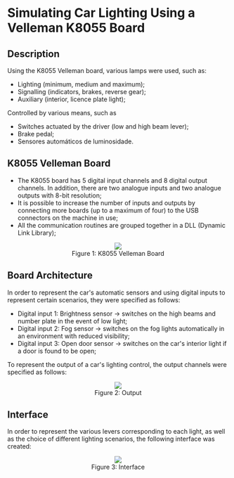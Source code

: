 # Simulating Car Lighting Using a Velleman K8055 Board

## Description
Using the K8055 Velleman board, various lamps were used, such as:
- Lighting (minimum, medium and maximum);
- Signalling (indicators, brakes, reverse gear);
- Auxiliary (interior, licence plate light);
  
Controlled by various means, such as
- Switches actuated by the driver (low and high beam lever);
- Brake pedal;
- Sensores automáticos de luminosidade.

## K8055 Velleman Board
- The K8055 board has 5 digital input channels and 8 digital output channels. In addition, there are two analogue inputs and two analogue outputs with 8-bit resolution;
- It is possible to increase the number of inputs and outputs by connecting more boards (up to a maximum of four) to the USB connectors on the machine in use;
- All the communication routines are grouped together in a DLL (Dynamic Link Library);

<p align="center">
  <img src="https://github.com/Francisco-Guillen/Car-light-simulator/assets/83434031/32d198a0-e540-4e34-9514-5ccd013a552a">
  <br>
  Figure 1: K8055 Velleman Board
</p>

## Board Architecture
In order to represent the car's automatic sensors and using digital inputs to represent certain scenarios, they were specified as follows: 
- Digital input 1: Brightness sensor -> switches on the high beams and number plate in the event of low light;
- Digital input 2: Fog sensor -> switches on the fog lights automatically in an environment with reduced visibility;
- Digital input 3: Open door sensor -> switches on the car's interior light if a door is found to be open;

To represent the output of a car's lighting control, the output channels were specified as follows: 

<p align="center">
<img src="https://github.com/Francisco-Guillen/Car-light-simulator/assets/83434031/0bf7e264-2257-49ca-8a84-c0ddf1f80165">
  <br>
  Figure 2: Output
</p>

## Interface
In order to represent the various levers corresponding to each light, as well as the choice of different lighting scenarios, the following interface was created:
<p align="center">
<img src="https://github.com/Francisco-Guillen/Car-light-simulator/assets/83434031/4daf44c9-58dd-4652-9001-c77f71c17449">
<br>
  Figure 3: Interface
</p>
